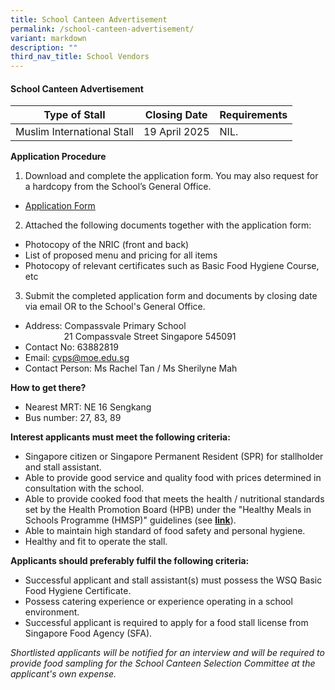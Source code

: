 ```yaml
---
title: School Canteen Advertisement
permalink: /school-canteen-advertisement/
variant: markdown
description: ""
third_nav_title: School Vendors
---
```

#### School Canteen Advertisement

| Type of Stall | Closing Date | Requirements |
| -------- | -------- | -------- |
| Muslim International Stall      | 19 April 2025     | NIL.    | 

**Application Procedure**

1. Download and complete the application form. You may also request for a hardcopy from the School’s General Office.
* [Application Form](/files/Application_for_Canteen_Stall_FormBF7__2023_.pdf)

2. Attached the following documents together with the application form:
* Photocopy of the NRIC (front and back)
* List of proposed menu and pricing for all items
* Photocopy of relevant certificates such as Basic Food Hygiene Course, etc

3. Submit the completed application form and documents by closing date via email OR to the School's General Office.

* Address: Compassvale Primary School <br>
           21 Compassvale Street
Singapore 545091
* Contact No: 63882819
* Email: cvps@moe.edu.sg
* Contact Person: Ms Rachel Tan / Ms Sherilyne Mah    

**How to get there?**
* Nearest MRT: NE 16 Sengkang
* Bus number: 27, 83, 89 

**Interest applicants must meet the following criteria:**
* Singapore citizen or Singapore Permanent Resident (SPR) for stallholder and stall assistant.
* Able to provide good service and quality food with prices determined in consultation with the school.
* Able to provide cooked food that meets the health / nutritional standards set by the Health Promotion Board (HPB) under the "Healthy Meals in Schools Programme (HMSP)" guidelines (see [**link**](https://www.hpb.gov.sg/schools/school-programmes/healthy-meals-in-schools-programme)).
* Able to maintain high standard of food safety and personal hygiene.
* Healthy and fit to operate the stall.


**Applicants should preferably fulfil the following criteria:**
* Successful applicant and stall assistant(s) must possess the WSQ Basic Food Hygiene Certificate.
* Possess catering experience or experience operating in a school environment.
* Successful applicant is required to apply for a food stall license from Singapore Food Agency (SFA). 


*Shortlisted applicants will be notified for an interview and will be required to provide food sampling for the School Canteen Selection Committee at the applicant's own expense.*